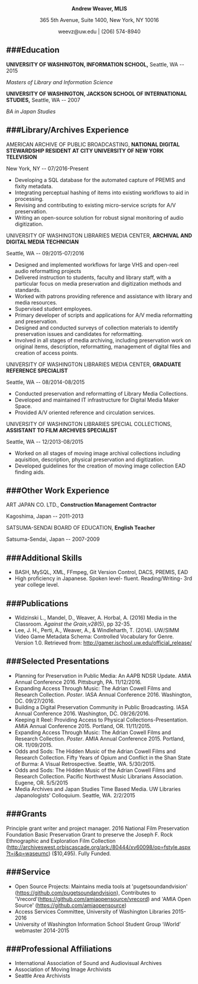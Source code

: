 <p align="center"><strong>Andrew Weaver, MLIS</strong></p>
<p align="center">365 5th Avenue, Suite 1400, New York, NY 10016</p>
<p align="center">weevz@uw.edu | (206) 574-8940</p>

###Education
---
__UNIVERSITY OF WASHINGTON, INFORMATION SCHOOL,__ Seattle, WA -- 2015

_Masters of Library and Information Science_


__UNIVERSITY OF WASHINGTON, JACKSON SCHOOL OF INTERNATIONAL STUDIES,__ Seattle, WA -- 2007

_BA in Japan Studies_

###Library/Archives Experience
---
AMERICAN ARCHIVE OF PUBLIC BROADCASTING, __NATIONAL DIGITAL STEWARDSHIP RESIDENT AT CITY UNIVERSITY OF NEW YORK TELEVISION__ 

New York, NY -- 07/2016-Present

* Developing a SQL database for the automated capture of PREMIS and fixity metadata.
* Integrating perceptual hashing of items into existing workflows to aid in processing.
* Revising and contributing to existing micro-service scripts for A/V preservation.
* Writing an open-source solution for robust signal monitoring of audio digitization.


UNIVERSITY OF WASHINGTON LIBRARIES MEDIA CENTER, __ARCHIVAL AND DIGITAL MEDIA TECHNICIAN__

Seattle, WA -- 09/2015-07/2016

* Designed and implemented workflows for large VHS and open-reel audio reformatting projects
* Delivered instruction to students, faculty and library staff, with a particular focus on media preservation and digitization methods and standards. 
* Worked with patrons providing reference and assistance with library and media resources.
* Supervised student employees.
* Primary developer of scripts and applications for A/V media reformatting and preservation.
* Designed and conducted surveys of collection materials to identify preservation issues and candidates for reformatting.
* Involved in all stages of media archiving, including preservation work on original items, description, reformatting,
management of digital files and creation of access points. 


UNIVERSITY OF WASHINGTON LIBRARIES MEDIA CENTER, __GRADUATE REFERENCE SPECIALIST__

Seattle, WA -- 08/2014-08/2015

* Conducted preservation and reformatting of Library Media Collections.
* Developed and maintained IT infrastructure for Digital Media Maker Space.
* Provided A/V oriented reference and circulation services.


UNIVERSITY OF WASHINGTON LIBRARIES SPECIAL COLLECTIONS, __ASSISTANT TO FILM ARCHIVES SPECIALIST__

Seattle, WA -- 12/2013-08/2015

* Worked on all stages of moving image archival collections including aquisition, description, physical preservation and digitization.
* Developed guidelines for the creation of moving image collection EAD finding aids.

###Other Work Experience
---
ART JAPAN CO. LTD., __Construction Management Contractor__

Kagoshima, Japan -- 2011-2013

SATSUMA-SENDAI BOARD OF EDUCATION, __English Teacher__

Satsuma-Sendai, Japan -- 2007-2009

###Additional Skills
---
* BASH, MySQL, XML, FFmpeg, Git Version Control, DACS, PREMIS, EAD
* High proficiency in Japanese. Spoken level- fluent. Reading/Writing- 3rd year college level.


###Publications
---
* Widzinski L., Mandel, D., Weaver, A. Horbal, A. (2016) Media in the Classroom. _Against the Grain,v28_(5), pp 32-35.
* Lee, J. H., Perti, A., Weaver, A., & Windleharth, T. (2014). UW/SIMM Video Game Metadata Schema: Controlled Vocabulary for Genre. Version 1.0. Retrieved from: http://gamer.ischool.uw.edu/official_release/

###Selected Presentations
---
* Planning for Preservation in Public Media: An AAPB NDSR Update. AMIA Annual Conference 2016. Pittsburgh, PA. 11/12/2016.
* Expanding Access Through Music: The Adrian Cowell Films and Research Collection. _Poster_. IASA Annual Conference 2016. Washington, DC. 09/27/2016. 
* Building a Digital Preservation Community in Public Broadcasting. IASA Annual Conference 2016. Washington, DC. 09/26/2016.
* Keeping it Reel: Providing Access to Physical Collections-Presentation. AMIA Annual Conference 2015. Portland, OR. 11/11/2015.
* Expanding Access Through Music: The Adrian Cowell Films and Research Collection. _Poster_. AMIA Annual Conference 2015. Portland, OR. 11/09/2015.
* Odds and Sods: The Hidden Music of the Adrian Cowell Films and Research Collection. Fifty Years of Opium and Conflict in the Shan State of Burma: A Visual Retrospective. Seattle, WA. 5/30/2015.
* Odds and Sods: The Hidden Music of the Adrian Cowell Films and Research Collection. Pacific Northwest Music Librarians Association. Eugene, OR. 5/5/2015
* Media Archives and Japan Studies Time Based Media. UW Libraries Japanologists’ Colloquium. Seattle, WA. 2/2/2015

###Grants
---
Principle grant writer and project manager. 2016 National Film Preservation Foundation Basic Preservation Grant to preserve the Joseph F. Rock Ethnographic and Exploration Film Collection (http://archiveswest.orbiscascade.org/ark:/80444/xv60098/op=fstyle.aspx?t=i&q=waseumc) ($10,495). Fully Funded.

###Service
---
* Open Source Projects: Maintains media tools at 'pugetsoundandvision' (https://github.com/pugetsoundandvision), Contributes to 'Vrecord'(https://github.com/amiaopensource/vrecord) and 'AMIA Open Source' (https://github.com/amiaopensource)
* Access Services Committee, University of Washington Libraries 2015-2016
* University of Washington Information School Student Group ‘iWorld’ webmaster 2014-2015

###Professional Affiliations
---
* International Association of Sound and Audiovisual Archives
* Association of Moving Image Archivists
* Seattle Area Archivists
